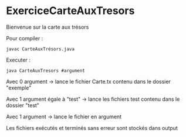 # ExerciceCarteAuxTresors

Bienvenue sur la carte aux trésors

Pour compiler : 
```
javac CarteAuxTrésors.java
```
Executer :
```
java CarteAuxTresors #argument
```

Avec 0 argument -> lance le fichier Carte.tx contenu dans le dossier "exemple"

Avec 1 argument égale à "test" -> lance les fichiers test contenu dans le dossier "test"

Avec 1 argument -> lance le fichier en argument

Les fichiers exécutés et terminés sans erreur sont stockés dans output
